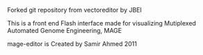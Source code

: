 Forked git repository from vectoreditor by JBEI

This is a front end Flash interface made for visualizing Mutiplexed Automated Genome Engineering, MAGE

mage-editor is Created by Samir Ahmed 2011
